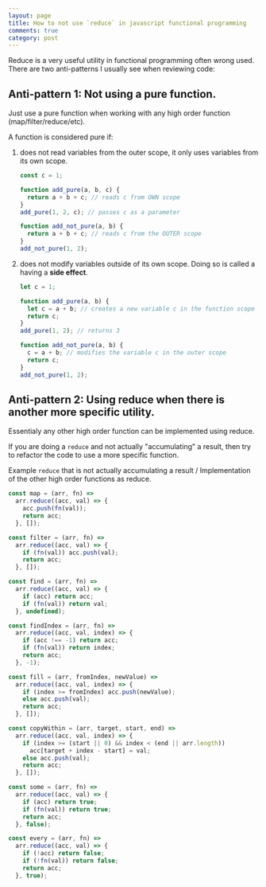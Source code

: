 ```yaml
---
layout: page
title: How to not use `reduce` in javascript functional programming
comments: true
category: post
---
```


Reduce is a very useful utility in functional programming often wrong used.
There are two anti-patterns I usually see when reviewing code:

## Anti-pattern 1: Not using a pure function.

Just use a pure function when working with any high order function (map/filter/reduce/etc).

A function is considered pure if:

1. does not read variables from the outer scope, it only uses variables from its own scope.

   ```javascript
   const c = 1;

   function add_pure(a, b, c) {
     return a + b + c; // reads c from OWN scope
   }
   add_pure(1, 2, c); // passes c as a parameter

   function add_not_pure(a, b) {
     return a + b + c; // reads c from the OUTER scope
   }
   add_not_pure(1, 2);
   ```

2. does not modify variables outside of its own scope. Doing so is called a having a **side effect**.

   ```javascript
   let c = 1;

   function add_pure(a, b) {
     let c = a + b; // creates a new variable c in the function scope
     return c;
   }
   add_pure(1, 2); // returns 3

   function add_not_pure(a, b) {
     c = a + b; // modifies the variable c in the outer scope
     return c;
   }
   add_not_pure(1, 2);
   ```

## Anti-pattern 2: Using reduce when there is another more specific utility.

Essentialy any other high order function can be implemented using reduce.

If you are doing a `reduce` and not actually "accumulating" a result, then try to refactor the code to use a more specific function.

Example `reduce` that is not actually accumulating a result / Implementation of the other high order functions as reduce.

```javascript
const map = (arr, fn) =>
  arr.reduce((acc, val) => {
    acc.push(fn(val));
    return acc;
  }, []);

const filter = (arr, fn) =>
  arr.reduce((acc, val) => {
    if (fn(val)) acc.push(val);
    return acc;
  }, []);

const find = (arr, fn) =>
  arr.reduce((acc, val) => {
    if (acc) return acc;
    if (fn(val)) return val;
  }, undefined);

const findIndex = (arr, fn) =>
  arr.reduce((acc, val, index) => {
    if (acc !== -1) return acc;
    if (fn(val)) return index;
    return acc;
  }, -1);

const fill = (arr, fromIndex, newValue) =>
  arr.reduce((acc, val, index) => {
    if (index >= fromIndex) acc.push(newValue);
    else acc.push(val);
    return acc;
  }, []);

const copyWithin = (arr, target, start, end) =>
  arr.reduce((acc, val, index) => {
    if (index >= (start || 0) && index < (end || arr.length))
      acc[target + index - start] = val;
    else acc.push(val);
    return acc;
  }, []);

const some = (arr, fn) =>
  arr.reduce((acc, val) => {
    if (acc) return true;
    if (fn(val)) return true;
    return acc;
  }, false);

const every = (arr, fn) =>
  arr.reduce((acc, val) => {
    if (!acc) return false;
    if (!fn(val)) return false;
    return acc;
  }, true);
```
